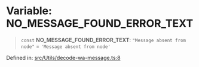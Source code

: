 # Variable: NO\_MESSAGE\_FOUND\_ERROR\_TEXT

> `const` **NO\_MESSAGE\_FOUND\_ERROR\_TEXT**: `"Message absent from node"` = `'Message absent from node'`

Defined in: [src/Utils/decode-wa-message.ts:8](https://github.com/Fokusdotid/Baileys/blob/039f28db78950e3bac7c407f144ea390dcdf207d/src/Utils/decode-wa-message.ts#L8)
